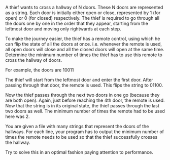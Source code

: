 A thief wants to cross a hallway of N doors. These N doors are represented as a string. Each door is initially either open or close, represented by 1 (for open) or 0 (for closed) respectively. The thief is required to go through all the doors one by one in the order that they appear, starting from the leftmost door and moving only rightwards at each step.

To make the journey easier, the thief has a remote control, using which he can flip the state of all the doors at once. i.e. whenever the remote is used, all open doors will close and all the closed doors will open at the same time. Determine the minimum number of times the thief has to use this remote to cross the hallway of doors.

For example, the doors are 10011

The thief will start from the leftmost door and enter the first door. After passing through that door, the remote is used. This flips the string to 01100.

Now the thief passes through the next two doors in one go (because they are both open). Again, just before reaching the 4th door, the remote is used. Now that the string is in its original state, the thief passes through the last two doors as well. The minimum number of times the remote had to be used here was 2.

You are given a file with many strings that represent the doors of the hallways. For each line, your program has to output the minimum number of times the remote needs to be used so that the thief successfully crosses the hallway.

Try to solve this in an optimal fashion paying attention to performance.
